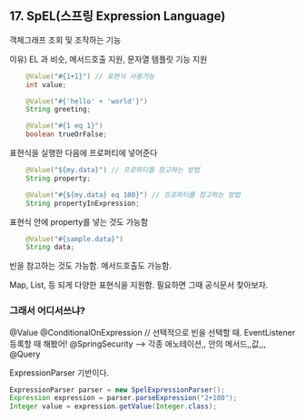 ## 17. SpEL(스프링 Expression Language)

객체그래프 조회 및 조작하는 기능

이유) EL 과 비슷, 메서드호출 지원, 문자열 템플릿 기능 지원



```java
    @Value("#{1+1}") // 표현식 사용가능
    int value;

    @Value("#{'hello' + 'world'}")
    String greeting;

    @Value("#{1 eq 1}")
    boolean trueOrFalse;
```

표현식을 실행한 다음에 프로퍼티에 넣어준다

```java
    @Value("${my.data}") // 프로퍼티를 참고하는 방법
    String property;
```

```java
    @Value("#{${my.data} eq 100}") // 프로퍼티를 참고하는 방법
    String propertyInExpression;
```
표현식 안에 property를 넣는 것도 가능함

```java
    @Value("#{sample.data}")
    String data;
```
빈을 참고하는 것도 가능함. 메서드호출도 가능함.


Map, List, 등 되게 다양한 표현식을 지원함. 필요하면 그때 공식문서 찾아보자.





### 그래서 어디서쓰냐?
@Value
@ConditionalOnExpression // 선택적으로 빈을 선택할 때. EventListener 등록할 때 해봤어!
@SpringSecurity   --> 각종 애노테이션,, 안의 메서드,,값,,, 
@Query



ExpressionParser 기반이다. 
```java
ExpressionParser parser = new SpelExpressionParser();
Expression expression = parser.parseExpression("2+100");
Integer value = expression.getValue(Integer.class);        
```